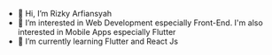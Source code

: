 - 👋 Hi, I’m Rizky Arfiansyah
- 👀 I’m interested in Web Development especially Front-End. I'm also interested in Mobile Apps especially Flutter
- 🌱 I’m currently learning Flutter and React Js


<!---
rizkyarfians/rizkyarfians is a ✨ special ✨ repository because its `README.md` (this file) appears on your GitHub profile.
You can click the Preview link to take a look at your changes.
--->
